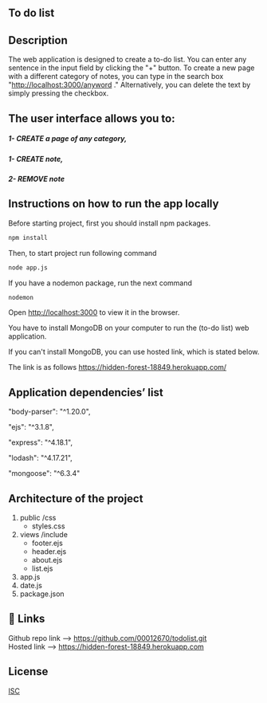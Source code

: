 ## To do list

## Description

The web application is designed to create a to-do list. You can enter any sentence in the input field by clicking the "+" button. To create a new page with a different category of notes, you can type in the search box "<http://localhost:3000/anyword> ." Alternatively, you can delete the text by simply pressing the checkbox.

## The user interface allows you to:

##### 1- CREATE a page of any category,

##### 1- CREATE note,

##### 2- REMOVE note



## Instructions on how to run the app locally

Before starting project, first you should install npm packages.

```bash
npm install
```

Then, to start project run following command

```bash
node app.js
```

If you have a nodemon package, run the next command

```bash
nodemon
```

Open <http://localhost:3000> to view it in the browser. 


You have to install MongoDB on your computer to run the (to-do list) web application.

If you can't install MongoDB, you can use hosted link, which is stated below.

The link is as follows https://hidden-forest-18849.herokuapp.com/



## Application dependencies’ list

"body-parser": "^1.20.0",

"ejs": "^3.1.8",

"express": "^4.18.1",

"lodash": "^4.17.21",

"mongoose": "^6.3.4"



## Architecture of the project

1.  public
    /css
    -   styles.css
2.  views
    /include
    -   footer.ejs
    -   header.ejs
    -   about.ejs
    -   list.ejs
3.  app.js
4.  date.js
5.  package.json


## 🔗 Links

Github repo link --> https://github.com/00012670/todolist.git \
Hosted link --> https://hidden-forest-18849.herokuapp.com

## License

[ISC](https://choosealicense.com/licenses/ISC/)
